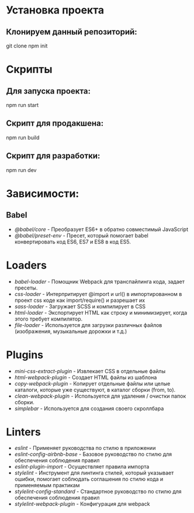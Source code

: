# Установка проекта
## Клонируем данный репозиторий:
git clone
npm init


# Скрипты
## Для запуска проекта:
npm run start   

## Скрипт для продакшена:
npm run build

## Скрипт для разработки:
npm run dev


# Зависимости:

## Babel
- _@babel/core_ - Преобразует ES6+ в обратно совместимый JavaScript
- _@babel/preset-env_ - Пресет, который помогает babel конвертировать код ES6, ES7 и ES8 в код ES5.


# Loaders
- _babel-loader_ - Помощник Webpack для транспайлинга кода, задает пресеты.
- _css-loader_  - Интерпритирует @import и url() в импортированном в проект css коде как import/require() и разрешает их
- _sass-loader_ -  Загружает SCSS и компилирует в CSS
- _html-loader_ - Экспортирует HTML как строку и минимизирует, когда этого требует компилятор.
- _file-loader_ - Используется для загрузки различных файлов (изображения, музыкальные дорожки и т.д.) 

# Plugins
- _mini-css-extract-plugin_ - Извлекает CSS в отдельные файлы
- _html-webpack-plugin_  - Создает HTML файлы из шаблона
- _copy-webpack-plugin_  - Копирует отдельные файлы или целые каталоги, которые уже существуют, в каталог сборки (from, to).
- _clean-webpack-plugin_ - Используется для удаления / очистки папок сборки.
- _simplebar_ - Используется для создания своего скроллбара 

# Linters
- _eslint_ - Применяет руководства по стилю в приложении
- _eslint-config-airbnb-base_ - Базовое руководство по стилю для обеспечения соблюдения правил
- _eslint-plugin-import_ - Осуществляет правила импорта
- _stylelint_ - Инструмент для линтинга стилей, который указывает ошибки, помогает соблюдать соглашения по стилю кода и применяемым практикам
- _stylelint-config-standard_ - Стандартное руководство по стилю для обеспечения соблюдения правил
- _stylelint-webpack-plugin_ - Конфигурация для webpack